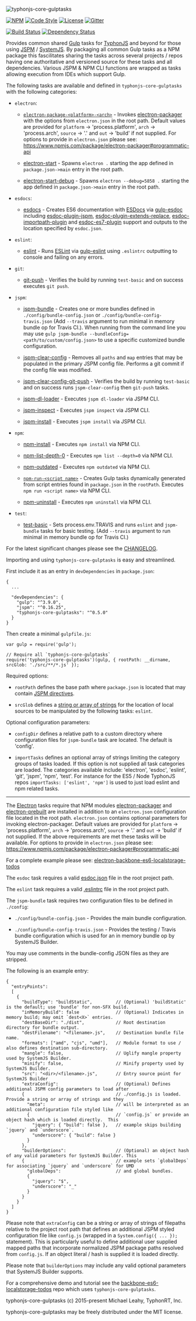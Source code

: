 ![typhonjs-core-gulptasks](http://i.imgur.com/KqIyNtd.png)

[![NPM](https://img.shields.io/npm/v/typhonjs-core-gulptasks.svg?label=npm)](https://www.npmjs.com/package/typhonjs-core-gulptasks)
[![Code Style](https://img.shields.io/badge/code%20style-allman-yellowgreen.svg?style=flat)](https://en.wikipedia.org/wiki/Indent_style#Allman_style)
[![License](https://img.shields.io/badge/license-MIT-yellowgreen.svg?style=flat)](https://github.com/typhonjs/typhonjs-core-gulptasks/blob/master/LICENSE)
[![Gitter](https://img.shields.io/gitter/room/typhonjs/TyphonJS.svg)](https://gitter.im/typhonjs/TyphonJS)

[![Build Status](https://travis-ci.org/typhonjs/typhonjs-core-gulptasks.svg?branch=master)](https://travis-ci.org/typhonjs/typhonjs-core-gulptasks)
[![Dependency Status](https://www.versioneye.com/user/projects/563b3b1c1d47d40015000a91/badge.svg?style=flat)](https://www.versioneye.com/user/projects/563b3b1c1d47d40015000a91)

Provides common shared [Gulp](http://gulpjs.com/) tasks for [TyphonJS](https://github.com/typhonjs) and beyond for those using [JSPM](http://jspm.io) / [SystemJS](https://github.com/systemjs/systemjs). By packaging all common Gulp tasks as a NPM package this fascilitates sharing the tasks across several projects / repos having one authoritative and versioned source for these tasks and all dependencies. Various JSPM & NPM CLI functions are wrapped as tasks allowing execution from IDEs which support Gulp. 

The following tasks are available and defined in `typhonjs-core-gulptasks` with the following categories:

- `electron`:
  - [`electron-package-<platform>-<arch>`](https://github.com/typhonjs/typhonjs-core-gulptasks/blob/master/tasks/electron.js#L130) - Invokes [electron-packager](https://www.npmjs.com/package/electron-packager) with the options from `electron.json` in the root path. Default values are provided for `platform` -> 'process.platform', `arch` -> 'process.arch', `source` -> '.' and `out` -> 'build' if not supplied. For options to provide in `electron.json` please see:
https://www.npmjs.com/package/electron-packager#programmatic-api

  - [electron-start](https://github.com/typhonjs/typhonjs-core-gulptasks/blob/master/tasks/electron.js#L52) - Spawns `electron .` starting the app defined in `package.json->main` entry in the root path. 

  - [electron-start-debug](https://github.com/typhonjs/typhonjs-core-gulptasks/blob/master/tasks/electron.js#L60) - Spawns `electron --debug=5858 .` starting the app defined in `package.json->main` entry in the root path. 

- `esdocs`:
  - [esdocs](https://github.com/typhonjs/typhonjs-core-gulptasks/blob/master/tasks/esdoc.js#L20) - Creates ES6 documentation with [ESDocs](https://esdoc.org/) via [gulp-esdoc](https://www.npmjs.com/package/gulp-esdoc) including [esdoc-plugin-jspm](https://www.npmjs.com/package/esdoc-plugin-jspm), [esdoc-plugin-extends-replace](https://www.npmjs.com/package/esdoc-plugin-extends-replace), [esdoc-importpath-plugin](https://www.npmjs.com/package/esdoc-importpath-plugin) and
[esdoc-es7-plugin](https://www.npmjs.com/package/esdoc-es7-plugin) support and outputs to the location specified by `esdoc.json`.

- `eslint`:
  - [eslint](https://github.com/typhonjs/typhonjs-core-gulptasks/blob/master/tasks/eslint.js#L22) - Runs [ESLint](http://eslint.org/) via [gulp-eslint](https://www.npmjs.com/package/gulp-eslint) using `.eslintrc` outputting to console and failing on any errors.

- `git`:
  - [git-push](https://github.com/typhonjs/typhonjs-core-gulptasks/blob/master/tasks/git.js#L23) - Verifies the build by running `test-basic` and on success executes `git push`. 

- `jspm`:
  - [jspm-bundle](https://github.com/typhonjs/typhonjs-core-gulptasks/blob/master/tasks/jspm.js#L73) - Creates one or more bundles defined in `./config/bundle-config.json` or `./config/bundle-config-travis.json` (Add `--travis` argument to run minimal in memory bundle op for Travis CI.). When running from the command line you may use `gulp jspm-bundle --bundleConfig=<path/to/custom/config.json>` to use a specific customized bundle configuration. 

  - [jspm-clear-config](https://github.com/typhonjs/typhonjs-core-gulptasks/blob/master/tasks/jspm.js#L195) - Removes all `paths` and `map` entries that may be populated in the primary JSPM config file. Performs a git commit if the config file was modified.

  - [jspm-clear-config-git-push](https://github.com/typhonjs/typhonjs-core-gulptasks/blob/master/tasks/jspm.js#L275) - Verifies the build by running `test-basic` and on success runs `jspm-clear-config` then `git-push` tasks. 

  - [jspm-dl-loader](https://github.com/typhonjs/typhonjs-core-gulptasks/blob/master/tasks/jspm.js#L287) - Executes `jspm dl-loader` via JSPM CLI.

  - [jspm-inspect](https://github.com/typhonjs/typhonjs-core-gulptasks/blob/master/tasks/jspm.js#L303) - Executes `jspm inspect` via JSPM CLI.

  - [jspm-install](https://github.com/typhonjs/typhonjs-core-gulptasks/blob/master/tasks/jspm.js#L319) - Executes `jspm install` via JSPM CLI.

- `npm`:
  - [npm-install](https://github.com/typhonjs/typhonjs-core-gulptasks/blob/master/tasks/npm.js#L29) - Executes `npm install` via NPM CLI.

  - [npm-list-depth-0](https://github.com/typhonjs/typhonjs-core-gulptasks/blob/master/tasks/npm.js#L45) - Executes `npm list --depth=0` via NPM CLI.

  - [npm-outdated](https://github.com/typhonjs/typhonjs-core-gulptasks/blob/master/tasks/npm.js#L61) - Executes `npm outdated` via NPM CLI.

  - [`npm-run-<script name>`](https://github.com/typhonjs/typhonjs-core-gulptasks/blob/master/tasks/npm.js#L90) - Creates Gulp tasks dynamically generated from script entries found in `package.json` in the `rootPath`. Executes `npm run <script name>` via NPM CLI.

  - [npm-uninstall](https://github.com/typhonjs/typhonjs-core-gulptasks/blob/master/tasks/npm.js#L109) - Executes `npm uninstall` via NPM CLI.

- `test`:
  - [test-basic](https://github.com/typhonjs/typhonjs-core-gulptasks/blob/master/tasks/test.js#L19) - Sets process.env.TRAVIS and runs `eslint` and `jspm-bundle` tasks for basic testing.  (Add `--travis` argument to run minimal in memory bundle op for Travis CI.)


For the latest significant changes please see the [CHANGELOG](https://github.com/typhonjs/typhonjs-core-gulptasks/blob/master/CHANGELOG.md).

Importing and using `typhonjs-core-gulptasks` is easy and streamlined. 

First include it as an entry in `devDependencies` in `package.json`:
```
{
  ...
  
  "devDependencies": {
    "gulp": "^3.9.0",
    "jspm": "^0.16.25",
    "typhonjs-core-gulptasks": "^0.5.0"
  }
}
```

Then create a minimal `gulpfile.js`:
```
var gulp = require('gulp');

// Require all `typhonjs-core-gulptasks`
require('typhonjs-core-gulptasks')(gulp, { rootPath: __dirname, srcGlob: './src/**/*.js' });
```

Required options:

- `rootPath` defines the base path where `package.json` is located that may contain [JSPM directives](https://github.com/jspm/registry/wiki/Configuring-Packages-for-jspm).

- `srcGlob` defines a [string or array of strings](https://github.com/gulpjs/gulp/blob/master/docs/API.md#gulpsrcglobs-options) for the location of local sources to be manipulated by the following tasks: `eslint`.

Optional configuration parameters:

- `configDir` defines a relative path to a custom directory where configuration files for `jspm-bundle` task are located. The default is 'config'. 

- `importTasks` defines an optional array of strings limiting the category groups of tasks loaded. If this option is not supplied all task categories are loaded. The categories available include: 'electron', 'esdoc', 'eslint', 'git', 'jspm', 'npm', 'test'. For instance for the ES5 / Node TyphonJS repos `importTasks: ['eslint', 'npm']` is used to just load eslint and npm related tasks. 

--------

The [Electron](http://electron.atom.io/) tasks require that NPM modules [electron-packager](https://www.npmjs.com/package/electron-packager) and [electron-prebuilt](https://www.npmjs.com/package/electron-prebuilt) are installed in addition to an `electron.json` configuration file located in the root path. `electron.json` contains optional parameters for invoking electron-packager. Default values are provided for `platform` -> 'process.platform', `arch` -> 'process.arch', `source` -> '.' and `out` -> 'build' if not supplied. If the above requirements are met these tasks will be available. For options to provide in `electron.json` please see:
https://www.npmjs.com/package/electron-packager#programmatic-api

For a complete example please see:  [electron-backbone-es6-localstorage-todos](https://github.com/typhonjs-demos/electron-backbone-es6-localstorage-todos)

The `esdoc` task requires a valid [esdoc.json](https://esdoc.org/config.html) file in the root project path.

The `eslint` task requires a valid [.eslintrc](http://eslint.org/docs/user-guide/configuring.html) file in the root project path. 

The `jspm-bundle` task requires two configuration files to be defined in `./config`:
- `./config/bundle-config.json` - Provides the main bundle configuration.

- `./config/bundle-config-travis.json` - Provides the testing / Travis bundle configuration which is used for an in memory bundle op by SystemJS Builder.

You may use comments in the bundle-config JSON files as they are stripped. 

The following is an example entry:
```
{
  "entryPoints":
  [
    {
      "buildType": "buildStatic",         // (Optional) 'buildStatic' is the default; use 'bundle' for non-SFX build.
      "inMemoryBuild": false              // (Optional) Indicates in memory build; may omit `dest<X>` entries.
      "destBaseDir": "./dist",            // Root destination directory for bundle output.
      "destFilename": "<filename>.js",    // Destination bundle file name.
      "formats": ["amd", "cjs", "umd"],   // Module format to use / also defines destination sub-directory.
      "mangle": false,                    // Uglify mangle property used by SystemJS Builder.
      "minify": false,                    // Minify property used by SystemJS Builder.
      "src": "<dir>/<filename>.js",       // Entry source point for SystemJS Builder
      "extraConfig":                      // (Optional) Defines additional JSPM config parameters to load after
      {                                   // ./config.js is loaded. Provide a string or array of strings and they
        "meta":                           // will be interpreted as an additional configuration file styled like
        {                                 // `config.js` or provide an object hash which is loaded directly.  This
          "jquery": { "build": false },   // example skips building `jquery` and `underscore`.
          "underscore": { "build": false }
        }
      },
      "builderOptions":                   // (Optional) an object hash of any valid parameters for SystemJS Builder. This 
      {                                   // example sets `globalDeps` for associating `jquery` and `underscore` for UMD  
        "globalDeps":                     // and global bundles.
        {
          "jquery": "$",
          "underscore": "_"
        }
      }
    }
  ]
}
```

Please note that `extraConfig` can be a string or array of strings of filepaths relative to the project root path that defines an additional JSPM styled configuration file like `config.js` (wrapped in a `System.config({ ... });` statement). This is particularly useful to define additional user supplied mapped paths that incorporate normalized JSPM package paths resolved from `config.js`. If an object literal / hash is supplied it is loaded directly.

Please note that `builderOptions` may include any valid optional parameters that SystemJS Builder supports.

For a comprehensive demo and tutorial see the [backbone-es6-localstorage-todos](https://github.com/typhonjs-demos/backbone-es6-localstorage-todos) repo which uses `typhonjs-core-gulptasks`.

typhonjs-core-gulptasks (c) 2015-present Michael Leahy, TyphonRT, Inc.

typhonjs-core-gulptasks may be freely distributed under the MIT license.
